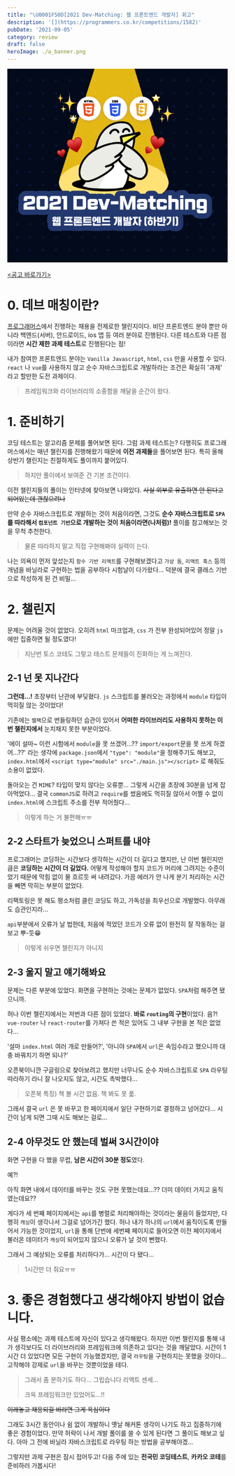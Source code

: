 ```yaml
---
title: "\U0001F50D[2021 Dev-Matching: 웹 프론트엔드 개발자] 회고"
description: '[](https://programmers.co.kr/competitions/1582)'
pubDate: '2021-09-05'
category: review
draft: false
heroImage: ./a_banner.png
---
```


![banner](./b_banner.png)

[<공고 바로가기>](https://programmers.co.kr/competitions/1582)

# 0. 데브 매칭이란?

[프로그래머스](https://programmers.co.kr/competitions)에서 진행하는 채용을 전제로한 챌린지이다.
비단 프론트엔드 분야 뿐만 아니라 백엔드(서버), 안드로이드, ios 앱 등 여러 분야로 진행된다. 다른 테스트와 다른 점이라면 **시간 제한 과제 테스트**로 진행된다는 점!

내가 참여한 프론트엔드 분야는 `Vanilla Javascript`, `html`, `css` 만을 사용할 수 있다. `react` 나 `vue`를 사용하지 않고 순수 자바스크립트로 개발하라는 조건은 확실히 '과제' 라고 할만한 도전 과제이다.

> 프레임워크와 라이브러리의 소중함을 깨달을 순간이 왔다.

# 1. 준비하기

코딩 테스트는 알고리즘 문제를 풀어보면 된다. 그럼 과제 테스트는?
다행히도 프로그래머스에서는 매년 챌린지를 진행해왔기 때문에 **이전 과제들**을 풀어보면 된다. 특히 올해 상반기 챌린지는 친절하게도 풀이까지 붙어있다.

> 하지만 풀이에서 보여준 건 기본 조건이다.

이전 챌린지들의 풀이는 인터넷에 찾아보면 나와있다.
~~사실 외부로 유출하면 안 된다고 되어있는데 괜찮으려나~~

만약 순수 자바스크립트로 개발하는 것이 처음이라면, 그것도 **순수 자바스크립트로 `SPA` 를 따라해서 `컴포넌트 기반`으로 개발하는 것이 처음이라면(나처럼)!** 풀이를 참고해보는 것을 무척 추천한다.

> 물론 따라하지 말고 직접 구현해봐야 실력이 는다.

나는 의욕이 먼저 앞섰는지 `함수 기반 리액트`를 구현해보겠다고 `가상 돔`, `리액트 훅스` 등의 개념을 바닐라로 구현하는 법을 공부하다 시험날이 다가왔다... 덕분에 결국 클래스 기반으로 작성하게 된 건 비밀...

# 2. 챌린지

문제는 어려울 것이 없었다. 오히려 `html` 마크업과, `css` 가 전부 완성되어있어 정말 `js`에만 집중하면 될 정도였다!

> 지난번 토스 코테도 그렇고 테스트 문제들이 진화하는 게 느껴진다.

## 2-1 넌 못 지나간다

**그런데...!** 초장부터 난관에 부딪혔다. `js` 스크립트를 불러오는 과정에서 `module` 타입이 먹히질 않는 것이었다!

기존에는 `웹팩`으로 번들링하던 습관이 있어서 **어떠한 라이브러리도 사용하지 못하는 이번 챌린지에서** 눈치채지 못한 부분이었다.

'에이 설마~ 이런 시험에서 `module`을 못 쓰겠어...?? `import/export`문을 못 쓰게 하겠어...??' 라는 생각에 `package.json`에서 `"type": "module"`을 정해주기도 해보고, `index.html`에서 `<script type="module" src="./main.js"></script>` 로 해줘도 소용이 없었다.

돌아오는 건 `MIME`? 타입이 맞지 않다는 오류뿐... 그렇게 시간을 초장에 30분을 넘게 잡아먹었다... 결국 `commonJS`로 하려고 `require`를 썼음에도 먹히질 않아서 어쩔 수 없이 `index.html`에 스크립트 주소를 전부 적어줬다...

> 이렇게 하는 거 불편해ㅠㅠ

## 2-2 스타트가 늦었으니 스퍼트를 내야

프로그래머는 코딩하는 시간보다 생각하는 시간이 더 길다고 했지만, 난 이번 챌린지만큼은 **코딩하는 시간이 더 길었다.** 어떻게 작성해야 할지 코드가 머리에 그려지는 수준이었기 때문에 막힘 없이 물 흐르듯 써 내려갔다. 가끔 에러가 안 나게 분기 처리하는 시간을 빼면 막히는 부분이 없었다.

리팩토링은 못 해도 평소처럼 클린 코딩도 하고, 가독성을 최우선으로 개발했다. 아무래도 습관인지라...

`api`부분에서 오류가 날 법한데, 처음에 적었던 코드가 오류 없이 완전히 잘 작동하는 걸 보고 뿌-듯😁

> 이렇게 쉬우면 챌린지가 아니지

## 2-3 울지 말고 얘기해봐요

문제는 다른 부분에 있었다. 화면을 구현하는 것에는 문제가 없었다. `SPA`처럼 해주면 됐으니까.

허나 이번 챌린지에서는 저번과 다른 점이 있었다. **바로 `routing`의 구현**이었다.
음?! `vue-router` 나 `react-router`를 가져다 쓴 적은 있어도 그 내부 구현을 본 적은 없었다...

'설마 `index.html` 여러 개로 만들어?', '아니야 `SPA`에서 `url`은 속임수라고 했으니까 대충 바꿔치기 하면 되나?'

오픈북이니깐 구글링으로 찾아보려고 했지만 너무나도 순수 자바스크립트로 `SPA` 라우팅 따라하기 라니 잘 나오지도 않고, 시간도 촉박했다...

> 오픈북 특징) 책 볼 시간 없음. 책 봐도 못 풂.

그래서 결국 `url` 은 못 바꾸고 한 페이지에서 일단 구현하기로 결정하고 넘어갔다... 시간이 남게 되면 그때 시도 해보는 걸로...

## 2-4 아무것도 안 했는데 벌써 3시간이야

화면 구현을 다 했을 무렵, **남은 시간이 30분 정도**였다.

예?!

아직 화면 내에서 데이터를 바꾸는 것도 구현 못했는데요...??
더미 데이터 가지고 움직였는데요??

게다가 세 번째 페이지에서는 `api`를 병렬로 처리해야하는 것이라는 물음이 들었지만, 다행히 `캐싱`이 생각나서 그걸로 넘어가긴 했다.
허나 내가 하나의 `url`에서 움직이도록 만들어서 가능한 것이었지, `url`을 통해 단번에 세번째 페이지로 들어오면 이전 페이지에서 불러온 데이터가 `캐싱`이 되어있지 않으니 오류가 날 것이 뻔했다.

그래서 그 예상되는 오류를 처리하다가... 시간이 다 됐다...

> 1시간만 더 줘요ㅠㅠ

# 3. 좋은 경험했다고 생각해야지 방법이 없습니다.

사실 평소에는 과제 테스트에 자신이 있다고 생각해왔다. 하지만 이번 챌린지를 통해 내가 생각보다도 더 라이브러리와 프레임워크에 의존하고 있다는 것을 깨달았다.
시간이 1시간 더 있었다면 모든 구현이 가능했겠지만, 결국 `라우팅`을 구현하지는 못했을 것이다... 고작해야 강제로 `url`을 바꾸는 것뿐이었을 테다.

> 그래서 좀 분하기도 하다... 그립습니다 리액트 센세...
>
> 크윽 프레임워크만 있었어도...!!

~~이래놓고 채용되길 바라면 그게 욕심이다~~

그래도 3시간 동안이나 쉼 없이 개발하니 옛날 해커톤 생각이 나기도 하고 집중하기에 좋은 경험이었다. 만약 허락이 나서 개발 풀이를 쓸 수 있게 된다면 그 풀이도 해보고 싶다. 아마 그 전에 바닐라 자바스크립트로 라우팅 하는 방법을 공부해야겠...

그렇지만 과제 구현은 잠시 접어두고! 다음 주에 있는 **전국민 코딩테스트**, **카카오 코테**를 준비하러 가봅시다!
